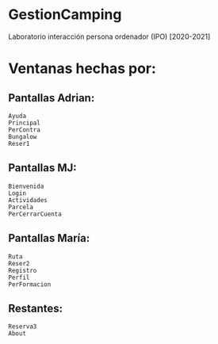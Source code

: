 # GestionCamping
Laboratorio interacción persona ordenador (IPO) [2020-2021]

# Ventanas hechas por:
## Pantallas Adrian:
	Ayuda
	Principal
	PerContra
	Bungalow
	Reser1

## Pantallas MJ:
	Bienvenida
	Login
	Actividades
	Parcela
	PerCerrarCuenta

## Pantallas María:
	Ruta
	Reser2
	Registro
	Perfil
	PerFormacion

## Restantes: 
	Reserva3
	About
	
